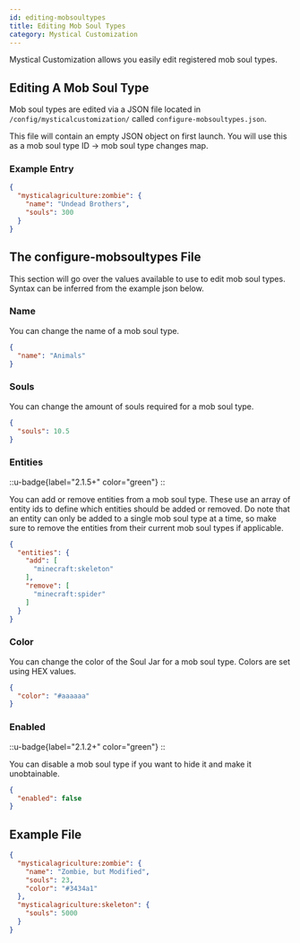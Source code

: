 ```yaml
---
id: editing-mobsoultypes
title: Editing Mob Soul Types
category: Mystical Customization
---
```


Mystical Customization allows you easily edit registered mob soul types.

## Editing A Mob Soul Type

Mob soul types are edited via a JSON file located in `/config/mysticalcustomization/` called `configure-mobsoultypes.json`.

This file will contain an empty JSON object on first launch. You will use this as a mob soul type ID -> mob soul type changes map.

### Example Entry

```json
{
  "mysticalagriculture:zombie": {
    "name": "Undead Brothers",
    "souls": 300
  }
}
```

## The configure-mobsoultypes File

This section will go over the values available to use to edit mob soul types. Syntax can be inferred from the example json below.

### Name

You can change the name of a mob soul type.
```json
{
  "name": "Animals"
}
```

### Souls

You can change the amount of souls required for a mob soul type.
```json
{
  "souls": 10.5
}
```

### Entities
::u-badge{label="2.1.5+" color="green"}
::

You can add or remove entities from a mob soul type. These use an array of entity ids to define which entities should be added or removed. Do note that an entity can only be added to a single mob soul type at a time, so make sure to remove the entities from their current mob soul types if applicable.
```json
{
  "entities": {
    "add": [
      "minecraft:skeleton"
    ],
    "remove": [
      "minecraft:spider"
    ]
  }
}
```

### Color

You can change the color of the Soul Jar for a mob soul type. Colors are set using HEX values.
```json
{
  "color": "#aaaaaa" 
}
```

### Enabled
::u-badge{label="2.1.2+" color="green"}
::

You can disable a mob soul type if you want to hide it and make it unobtainable.
```json
{
  "enabled": false
}
```

## Example File

```json
{
  "mysticalagriculture:zombie": {
    "name": "Zombie, but Modified",
    "souls": 23,
    "color": "#3434a1"
  },
  "mysticalagriculture:skeleton": {
    "souls": 5000
  }
}
```
